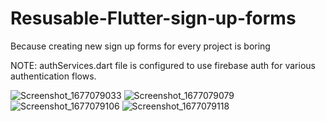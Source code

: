# Resusable-Flutter-sign-up-forms
Because creating new sign up forms for every project is boring

NOTE: authServices.dart file is configured to use firebase auth for various authentication flows.

![Screenshot_1677079033](https://user-images.githubusercontent.com/33094474/220667378-5e565d45-7b65-4588-9bd9-61c3ec610971.png)
![Screenshot_1677079079](https://user-images.githubusercontent.com/33094474/220667399-2f44fe8b-52f2-4e95-83a5-ad3be2390743.png)
![Screenshot_1677079106](https://user-images.githubusercontent.com/33094474/220667406-cb06b1a8-8ad7-4d8b-be70-6d205b3c8e33.png)
![Screenshot_1677079118](https://user-images.githubusercontent.com/33094474/220667411-06f148c5-5e81-4b9b-bae3-f33a10668c49.png)
